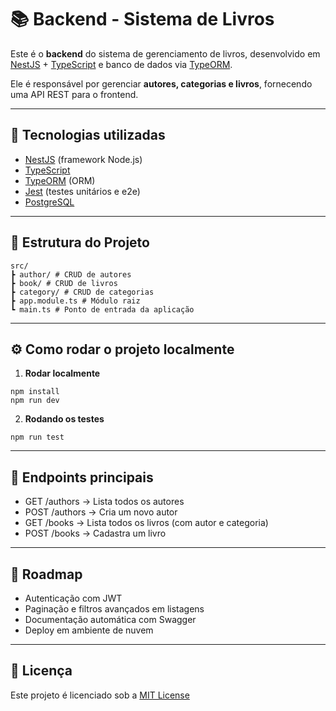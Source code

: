 # 📚 Backend - Sistema de Livros

Este é o **backend** do sistema de gerenciamento de livros, desenvolvido em [NestJS](https://nestjs.com/) + [TypeScript](https://www.typescriptlang.org/) e banco de dados via [TypeORM](https://typeorm.io/).

Ele é responsável por gerenciar **autores, categorias e livros**, fornecendo uma API REST para o frontend.

---

## 🚀 Tecnologias utilizadas

- [NestJS](https://nestjs.com/) (framework Node.js)
- [TypeScript](https://www.typescriptlang.org/)
- [TypeORM](https://typeorm.io/) (ORM)
- [Jest](https://jestjs.io/) (testes unitários e e2e)
- [PostgreSQL](https://www.postgresql.org/)

---

## 📂 Estrutura do Projeto

```
src/
┣ author/ # CRUD de autores
┣ book/ # CRUD de livros
┣ category/ # CRUD de categorias
┣ app.module.ts # Módulo raiz
┗ main.ts # Ponto de entrada da aplicação
```
---

## ⚙️ Como rodar o projeto localmente

1. **Rodar localmente**

```
npm install
npm run dev
```

2. **Rodando os testes**

```
npm run test
```
---

## 📌 Endpoints principais

- GET /authors → Lista todos os autores
- POST /authors → Cria um novo autor
- GET /books → Lista todos os livros (com autor e categoria)
- POST /books → Cadastra um livro

---

## 📅 Roadmap

- Autenticação com JWT
- Paginação e filtros avançados em listagens
- Documentação automática com Swagger
- Deploy em ambiente de nuvem

---

## 📜 Licença

Este projeto é licenciado sob a [MIT License](LICENSE)